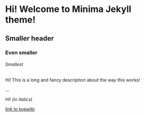 # Hi! Welcome to Minima Jekyll theme!
## Smaller header
### Even smaller
###### Smallest
Hi! This is a long and fancy description about the way this works!

...

*Hi! (in italics)*

[link to kopwiki](https://kopernicuswiki.github.io)
